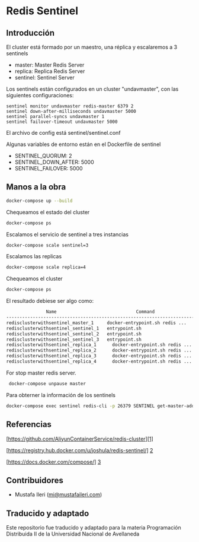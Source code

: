 # Redis Sentinel

## Introducción

El cluster está formado por un maestro, una réplica y escalaremos a 3 sentinels

* master: Master Redis Server
* replica:  Replica Redis Server
* sentinel: Sentinel Server

Los sentinels están configurados en un cluster "undavmaster", con las siguientes configuraciones:

```
sentinel monitor undavmaster redis-master 6379 2
sentinel down-after-milliseconds undavmaster 5000
sentinel parallel-syncs undavmaster 1
sentinel failover-timeout undavmaster 5000
```

El archivo de config está sentinel/sentinel.conf

Algunas variables de entorno están en el Dockerfile de sentinel

* SENTINEL_QUORUM: 2
* SENTINEL_DOWN_AFTER: 5000
* SENTINEL_FAILOVER: 5000

## Manos a la obra

```bash
docker-compose up --build
```

Chequeamos el estado del cluster

```bash
docker-compose ps
```

Escalamos el servicio de sentinel a tres instancias

```bash
docker-compose scale sentinel=3
```

Escalamos las replicas

```bash
docker-compose scale replica=4
```

Chequeamos el cluster

```bash
docker-compose ps
```

El resultado debiese ser algo como: 

```bash
               Name                              Command               State    Ports
---------------------------------------------------------------------------------------
redisclusterwithsentinel_master_1     docker-entrypoint.sh redis ...   Up      6379/tcp
redisclusterwithsentinel_sentinel_1   entrypoint.sh                    Up      6379/tcp
redisclusterwithsentinel_sentinel_2   entrypoint.sh                    Up      6379/tcp
redisclusterwithsentinel_sentinel_3   entrypoint.sh                    Up      6379/tcp
redisclusterwithsentinel_replica_1      docker-entrypoint.sh redis ...   Up      6379/tcp
redisclusterwithsentinel_replica_2      docker-entrypoint.sh redis ...   Up      6379/tcp
redisclusterwithsentinel_replica_3      docker-entrypoint.sh redis ...   Up      6379/tcp
redisclusterwithsentinel_replica_4      docker-entrypoint.sh redis ...   Up      6379/tcp
```

For stop master redis server.

```bash
 docker-compose unpause master
```

Para obterner la información de los sentinels

```bash
docker-compose exec sentinel redis-cli -p 26379 SENTINEL get-master-addr-by-name undavmaster
```

## Referencias

[https://github.com/AliyunContainerService/redis-cluster][1]

[https://registry.hub.docker.com/u/joshula/redis-sentinel/] [2]

[https://docs.docker.com/compose/] [3]

[1]: https://github.com/AliyunContainerService/redis-cluster
[2]: https://registry.hub.docker.com/u/joshula/redis-sentinel/
[3]: https://docs.docker.com/compose/

## Contribuidores

* Mustafa Ileri (<mi@mustafaileri.com>)

## Traducido y adaptado

Este repositorio fue traducido y adaptado para la materia Programación Distribuida II de la Universidad Nacional de Avellaneda
